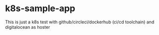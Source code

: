 # k8s-sample-app
This is just a k8s test with github/circleci/dockerhub (ci/cd toolchain) and digitalocean as hoster

